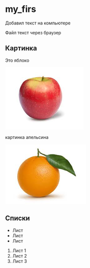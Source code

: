 ﻿# my_firs

Добавил текст на компьютере

Файл текст через браузер

## Картинка
Это яблоко

![Яблоко](images.jpg)

картинка апельсина

![апельсин](orange.jpg)

## Списки

* Лист
* Лист
* Лист

1. Лист 1
2. Лист 2
3. Лист 3